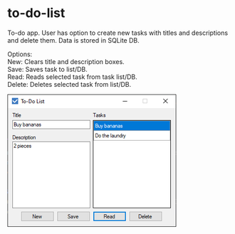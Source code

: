 # to-do-list
To-do app. User has option to create new tasks with titles and descriptions and delete them. Data is stored in SQLite DB.

Options:  
New: Clears title and description boxes.  
Save: Saves task to list/DB.  
Read: Reads selected task from task list/DB.  
Delete: Deletes selected task from list/DB.  

![alt text](https://raw.githubusercontent.com/VeryAwesomeSheep/to-do-list/master/image.png)
